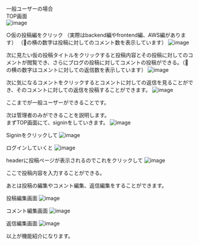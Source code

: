 一般ユーザーの場合  
TOP画面  
![image](https://github.com/ma-sss/it_technology_blog_backend/assets/120617383/35105354-6c5d-4981-b2f8-bc11f36909fa)
  
○仮の投稿編をクリック
（実際はbackend編やfrontend編、AWS編があります）
（💬の横の数字は投稿に対してのコメント数を表示しています）
![image](https://github.com/ma-sss/it_technology_blog_backend/assets/120617383/bf804773-f255-45b6-9b61-762f02abc8ab)
  
次に見たい仮の投稿タイトルをクリックすると投稿内容とその投稿に対してのコメントが閲覧でき、さらにブログの投稿に対してコメントの投稿ができる。（💬の横の数字はコメントに対しての返信数を表示しています）
![image](https://github.com/ma-sss/it_technology_blog_backend/assets/120617383/59d1b72b-a4fd-4397-a371-cfa11ba3423c)
  
次に気になるコメントをクリックするとコメントに対しての返信を見ることができ、そのコメントに対しての返信を投稿することができます。
![image](https://github.com/ma-sss/it_technology_blog_backend/assets/120617383/d4eea4fb-caba-4549-ae72-6837d2687660)
  
ここまでが一般ユーザーができることです。  

  
次は管理者のみができることを説明します。  
まずTOP画面にて、signinをしていきます。
![image](https://github.com/ma-sss/it_technology_blog_backend/assets/120617383/35105354-6c5d-4981-b2f8-bc11f36909fa)
  
Signinをクリックして
![image](https://github.com/ma-sss/it_technology_blog_backend/assets/120617383/ce093f56-d35f-4cc5-b7ad-da0ea2f073a3)
  
ログインしていくと
![image](https://github.com/ma-sss/it_technology_blog_backend/assets/120617383/8f8c7d7d-078e-4d54-89d5-a8dba644e4c8)
  
headerに投稿ページが表示されるのでこれをクリックして
![image](https://github.com/ma-sss/it_technology_blog_backend/assets/120617383/b5d96581-547f-4b62-89cf-62d286d19fe7)
  
ここで投稿内容を入力することができる。

あとは投稿の編集やコメント編集、返信編集をすることができます。

投稿編集画面
![image](https://github.com/ma-sss/it_technology_blog_backend/assets/120617383/055e8951-4eaf-4ec9-9325-6d2b6abded90)
  
コメント編集画面
![image](https://github.com/ma-sss/it_technology_blog_backend/assets/120617383/acde1a5c-a66b-472c-8544-35ba8015a113)
  
返信編集画面
![image](https://github.com/ma-sss/it_technology_blog_backend/assets/120617383/52540dea-09fb-4bdc-a974-bf5493fc2818)
  


以上が機能紹介になります。
